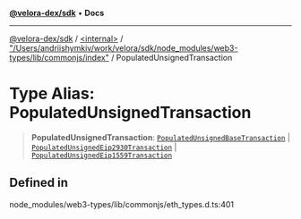 [**@velora-dex/sdk**](../../../../README.md) • **Docs**

***

[@velora-dex/sdk](../../../../globals.md) / [\<internal\>](../../../README.md) / ["/Users/andriishymkiv/work/velora/sdk/node\_modules/web3-types/lib/commonjs/index"](../README.md) / PopulatedUnsignedTransaction

# Type Alias: PopulatedUnsignedTransaction

> **PopulatedUnsignedTransaction**: [`PopulatedUnsignedBaseTransaction`](../interfaces/PopulatedUnsignedBaseTransaction.md) \| [`PopulatedUnsignedEip2930Transaction`](../interfaces/PopulatedUnsignedEip2930Transaction.md) \| [`PopulatedUnsignedEip1559Transaction`](../interfaces/PopulatedUnsignedEip1559Transaction.md)

## Defined in

node\_modules/web3-types/lib/commonjs/eth\_types.d.ts:401

